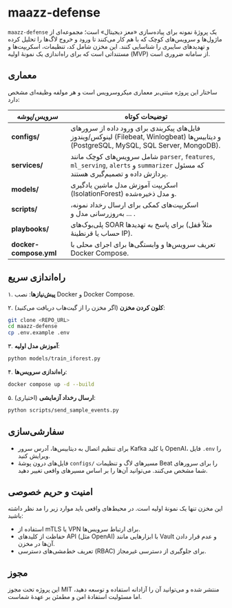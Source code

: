 # maazz-defense

`maazz-defense` یک پروژهٔ نمونه برای پیاده‌سازی «معز دیجیتال» است؛ مجموعه‌ای از ماژول‌ها و سرویس‌های کوچک که با هم کار می‌کنند تا ورود و خروج لاگ‌ها را تحلیل کرده و تهدیدهای سایبری را شناسایی کنند. این مخزن شامل کد، تنظیمات، اسکریپت‌ها و مستنداتی است که برای راه‌اندازی یک نمونهٔ اولیه (MVP) از سامانه ضروری است.

## معماری

ساختار این پروژه مبتنی‌بر معماری میکروسرویس است و هر مولفه وظیفه‌ای مشخص دارد:

| سرویس/پوشه      | توضیحات کوتاه |
|-----------------|----------------|
| **configs/**    | فایل‌های پیکربندی برای ورود داده از سرورهای لینوکس/ویندوز (Filebeat, Winlogbeat) و دیتابیس‌ها (PostgreSQL, MySQL, SQL Server, MongoDB). |
| **services/**   | شامل سرویس‌های کوچک مانند `parser`, `features`, `ml_serving`, `alerts` و `summarizer` که مسئول پردازش داده و تصمیم‌گیری هستند. |
| **models/**     | اسکریپت آموزش مدل ماشین یادگیری (IsolationForest) و مدل ذخیره‌شده. |
| **scripts/**    | اسکریپت‌های کمکی برای ارسال رخداد نمونه، به‌روزرسانی مدل و ... . |
| **playbooks/**  | پلی‌بوک‌های SOAR برای پاسخ به تهدیدها (مثلاً قفل حساب یا قرنطینهٔ IP). |
| **docker-compose.yml** | تعریف سرویس‌ها و وابستگی‌ها برای اجرای محلی با Docker Compose. |

## راه‌اندازی سریع

۱. **پیش‌نیازها**: نصب Docker و Docker Compose.

۲. **کلون کردن مخزن** (اگر مخزن را از گیت‌هاب دریافت می‌کنید):

```bash
git clone <REPO_URL>
cd maazz-defense
cp .env.example .env
```

۳. **آموزش مدل اولیه**:

```bash
python models/train_iforest.py
```

۴. **راه‌اندازی سرویس‌ها**:

```bash
docker compose up -d --build
```

۵. **ارسال رخداد آزمایشی** (اختیاری):

```bash
python scripts/send_sample_events.py
```

## سفارشی‌سازی

- برای تنظیم اتصال به دیتابیس‌ها، آدرس سرور Kafka یا کلید OpenAI، فایل `.env` را ویرایش کنید.
- فایل‌های درون پوشهٔ `configs/` مسیرهای لاگ و تنظیمات Beat را برای سرورهای شما مشخص می‌کنند. می‌توانید آن‌ها را بر اساس مسیرهای واقعی تغییر دهید.

## امنیت و حریم خصوصی

این مخزن تنها یک نمونهٔ اولیه است. در محیط‌های واقعی باید موارد زیر را مد نظر داشته باشید:

- استفاده از mTLS یا VPN برای ارتباط سرویس‌ها.
- حفاظت از کلیدهای API (مثل OpenAI) با ابزارهایی مانند Vault و عدم قرار دادن آن‌ها در مخزن.
- تعریف خط‌مشی‌های دسترسی (RBAC) برای جلوگیری از دسترسی غیرمجاز.

## مجوز

این پروژه تحت مجوز MIT منتشر شده و می‌توانید آن را آزادانه استفاده و توسعه دهید، اما مسئولیت استفادهٔ امن و مطمئن بر عهدهٔ شماست.